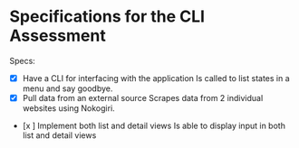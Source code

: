 # Specifications for the CLI Assessment

Specs:
- [x] Have a CLI for interfacing with the application
        Is called to list states in a menu and say goodbye.
- [x] Pull data from an external source
        Scrapes data from 2 individual websites using Nokogiri.
- [x ] Implement both list and detail views
        Is able to display input in both list and detail views

